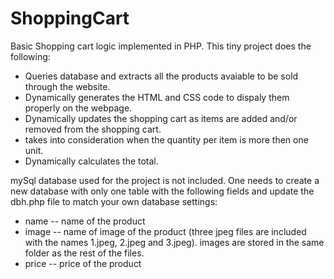 # ShoppingCart
Basic Shopping cart logic implemented in PHP.
This tiny project does the following:
<ul>
<li>Queries database and extracts all the products avaiable to be sold through the website.</li>
<li>Dynamically generates the HTML and CSS code to dispaly them properly on the webpage. </li>
<li>Dynamically updates the shopping cart as items are added and/or removed from the shopping cart.</li> 
<li>takes into consideration when the quantity per item is more then one unit.</li>
<li>Dynamically calculates the total.</li>
</ul>
mySql database used for the project is not included. One needs to create a new database with only one table with the following fields and update the dbh.php file to match your own database settings:
<ul>
<li>name -- name of the product</li>
<li>image -- name of image of the product (three jpeg files are included with the names 1.jpeg, 2.jpeg and 3.jpeg). images are stored in the same folder as the rest of the files.</li>
<li>price -- price of the product</li>
</ul>
